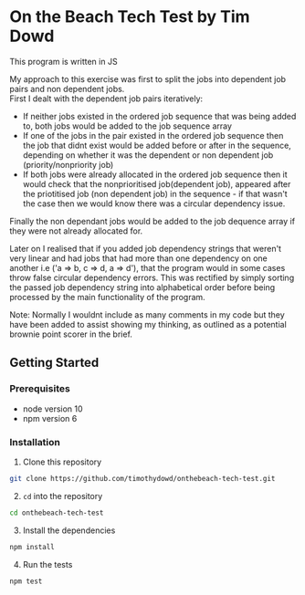 # On the Beach Tech Test by Tim Dowd

This program is written in JS

My approach to this exercise was first to split the jobs into dependent job pairs and non dependent jobs.   
First I dealt with the dependent job pairs iteratively:  
- If neither jobs existed in the ordered job sequence that was being added to, both jobs would be added to the job sequence array  
- If one of the jobs in the pair existed in the ordered job sequence then the job that didnt exist would be added before or after in the sequence, depending on whether it was the dependent or non dependent job (priority/nonpriority job)  
- If both jobs were already allocated in the ordered job sequence then it would check that the nonprioritised job(dependent job), appeared after the priotitised job (non dependent job) in the sequence - if that wasn't the case then we would know there was a circular dependency issue.  

Finally the non dependant jobs would be added to the job dequence array if they were not already allocated for.    

Later on I realised that if you added job dependency strings that weren't very linear and had jobs that had more than one dependency on one another i.e ('a => b, c => d, a => d'), that the program would in some cases throw false circular dependency errors.  This was rectified by simply sorting the passed job dependency string into alphabetical order before being processed by the main functionality of the program.    

Note:  Normally I wouldnt include as many comments in my code but they have been added to assist showing my thinking, as outlined as a potential brownie point scorer in the brief.    

## Getting Started

### Prerequisites

- node version 10
- npm version 6

### Installation

1. Clone this repository

```bash
git clone https://github.com/timothydowd/onthebeach-tech-test.git
```

2. `cd` into the repository

```bash
cd onthebeach-tech-test
```

3. Install the dependencies

```bash
npm install
```

4. Run the tests

```bash
npm test
```


